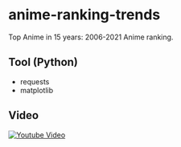 # anime-ranking-trends
Top Anime in 15 years: 2006-2021 Anime ranking.

## Tool (Python)
 - requests
 - matplotlib
## Video

[![Youtube Video](http://img.youtube.com/vi/lfs43elDxY4/0.jpg)](https://www.youtube.com/watch?v=lfs43elDxY4 "Top Anime Ranking 2006-2021")
